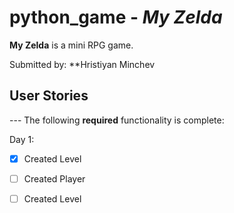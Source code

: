 # python_game - *My Zelda*

**My Zelda** is a mini RPG game.

Submitted by: **Hristiyan Minchev

## User Stories

--- The following **required** functionality is complete:
 
Day 1:
* [x] Created Level
* [ ] Created Player
* [ ] Created Level
 